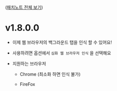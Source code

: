 ([패치노트 전체 보기](patch-note.md))

# v1.8.0.0

-  이제 웹 브라우저의 백그라운드 탭을 인식 할 수 있어요!

 - 사용하려면 옵션에서 `심화 웹 브라우저 인식` 을 선택해요

 - 지원하는 브라우저

    - Chrome (최소화 하면 인식 불가)

    - FireFox